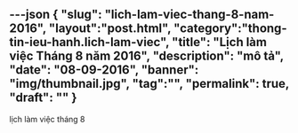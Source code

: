 ---json
{
    "slug": "lich-lam-viec-thang-8-nam-2016",
    "layout":"post.html",
    "category":"thong-tin-ieu-hanh.lich-lam-viec",
    "title": "Lịch làm việc Tháng 8 năm 2016",
    "description": "mô tả",
    "date": "08-09-2016",
    "banner": "img/thumbnail.jpg",
    "tag":"",
    "permalink": true,
    "draft": ""
}
---
lịch làm việc tháng 8